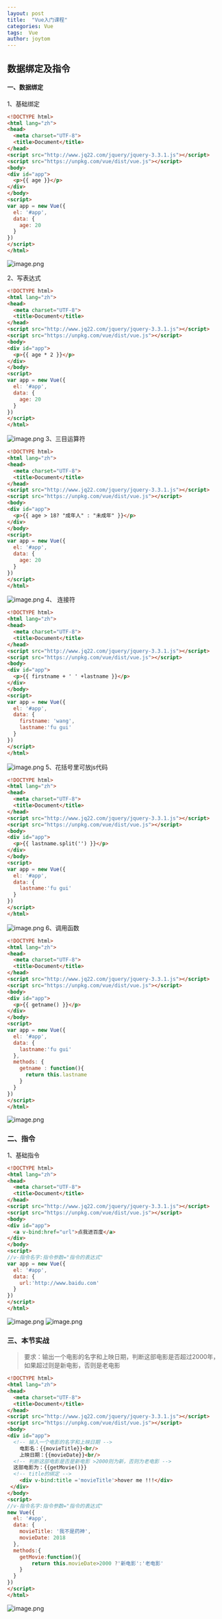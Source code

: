 ```yaml
---
layout: post
title:  "Vue入门课程"
categories: Vue
tags:  Vue
author: joytom
---
```


##   数据绑定及指令

#### 一、数据绑定

1、基础绑定

```html
<!DOCTYPE html>
<html lang="zh">
<head>
  <meta charset="UTF-8">
  <title>Document</title>
</head>
<script src="http://www.jq22.com/jquery/jquery-3.3.1.js"></script>
<script src="https://unpkg.com/vue/dist/vue.js"></script>
<body>
<div id="app">
  <p>{{ age }}</p>
</div>
</body>
<script>
var app = new Vue({
  el: '#app',
  data: {
    age: 20
  }
})
</script>
</html>
```
![image.png](https://upload-images.jianshu.io/upload_images/13570975-f4ec34c4af31a04a.png?imageMogr2/auto-orient/strip%7CimageView2/2/w/1240)

2、写表达式

```html
<!DOCTYPE html>
<html lang="zh">
<head>
  <meta charset="UTF-8">
  <title>Document</title>
</head>
<script src="http://www.jq22.com/jquery/jquery-3.3.1.js"></script>
<script src="https://unpkg.com/vue/dist/vue.js"></script>
<body>
<div id="app">
  <p>{{ age * 2 }}</p>
</div>
</body>
<script>
var app = new Vue({
  el: '#app',
  data: {
    age: 20
  }
})
</script>
</html>
```
![image.png](https://upload-images.jianshu.io/upload_images/13570975-008fa1a6bdbf5bac.png?imageMogr2/auto-orient/strip%7CimageView2/2/w/1240)
3、三目运算符
```html
<!DOCTYPE html>
<html lang="zh">
<head>
  <meta charset="UTF-8">
  <title>Document</title>
</head>
<script src="http://www.jq22.com/jquery/jquery-3.3.1.js"></script>
<script src="https://unpkg.com/vue/dist/vue.js"></script>
<body>
<div id="app">
  <p>{{ age > 18? "成年人" : "未成年" }}</p>
</div>
</body>
<script>
var app = new Vue({
  el: '#app',
  data: {
    age: 20
  }
})
</script>
</html>
```
![image.png](https://upload-images.jianshu.io/upload_images/13570975-b9d97049e4b9edfc.png?imageMogr2/auto-orient/strip%7CimageView2/2/w/1240)
4、 连接符
```html
<!DOCTYPE html>
<html lang="zh">
<head>
  <meta charset="UTF-8">
  <title>Document</title>
</head>
<script src="http://www.jq22.com/jquery/jquery-3.3.1.js"></script>
<script src="https://unpkg.com/vue/dist/vue.js"></script>
<body>
<div id="app">
  <p>{{ firstname + ' ' +lastname }}</p>
</div>
</body>
<script>
var app = new Vue({
  el: '#app',
  data: {
    firstname: 'wang',
    lastname:'fu gui'
  }
})
</script>
</html>
```
![image.png](https://upload-images.jianshu.io/upload_images/13570975-9963cc0512ab977a.png?imageMogr2/auto-orient/strip%7CimageView2/2/w/1240)
5、花括号里可放js代码
```html
<!DOCTYPE html>
<html lang="zh">
<head>
  <meta charset="UTF-8">
  <title>Document</title>
</head>
<script src="http://www.jq22.com/jquery/jquery-3.3.1.js"></script>
<script src="https://unpkg.com/vue/dist/vue.js"></script>
<body>
<div id="app">
  <p>{{ lastname.split('') }}</p>
</div>
</body>
<script>
var app = new Vue({
  el: '#app',
  data: {
    lastname:'fu gui'
  }
})
</script>
</html>
```
![image.png](https://upload-images.jianshu.io/upload_images/13570975-31bf3ad275c7ae9e.png?imageMogr2/auto-orient/strip%7CimageView2/2/w/1240)
6、调用函数
```html
<!DOCTYPE html>
<html lang="zh">
<head>
  <meta charset="UTF-8">
  <title>Document</title>
</head>
<script src="http://www.jq22.com/jquery/jquery-3.3.1.js"></script>
<script src="https://unpkg.com/vue/dist/vue.js"></script>
<body>
<div id="app">
  <p>{{ getname() }}</p>
</div>
</body>
<script>
var app = new Vue({
  el: '#app',
  data: {
    lastname:'fu gui'
  },
  methods: {
    getname : function(){
      return this.lastname
    }
  }
})
</script>
</html>
```
![image.png](https://upload-images.jianshu.io/upload_images/13570975-6c0a31af2b89223d.png?imageMogr2/auto-orient/strip%7CimageView2/2/w/1240)
### 二、指令
1、基础指令
```html
<!DOCTYPE html>
<html lang="zh">
<head>
  <meta charset="UTF-8">
  <title>Document</title>
</head>
<script src="http://www.jq22.com/jquery/jquery-3.3.1.js"></script>
<script src="https://unpkg.com/vue/dist/vue.js"></script>
<body>
<div id="app">
  <a v-bind:href="url">点我进百度</a>
</div>
</body>
<script>
//v-指令名字:指令参数="指令的表达式"
var app = new Vue({
  el: '#app',
  data: {
    url:'http://www.baidu.com'
  }
})
</script>
</html>
```
![image.png](https://upload-images.jianshu.io/upload_images/13570975-cdcc467bd1268e7a.png?imageMogr2/auto-orient/strip%7CimageView2/2/w/1240)
![image.png](https://upload-images.jianshu.io/upload_images/13570975-6a36586e418b1d2d.png?imageMogr2/auto-orient/strip%7CimageView2/2/w/1240)
### 三、本节实战
>要求：输出一个电影的名字和上映日期，判断这部电影是否超过2000年，如果超过则是新电影，否则是老电影

```html
<!DOCTYPE html>
<html lang="zh">
<head>
  <meta charset="UTF-8">
  <title>Document</title>
</head>
<script src="http://www.jq22.com/jquery/jquery-3.3.1.js"></script>
<script src="https://unpkg.com/vue/dist/vue.js"></script>
<body>
<div id="app">
  <!-- 输入一个电影的名字和上映日期 -->
	电影名：{{movieTitle}}<br/>
	上映日期：{{movieDate}}<br/>
  <!-- 判断这部电影是否是新电影 >2000则为新，否则为老电影 -->
  这部电影为：{{getMovie()}}
  <!-- title的绑定 -->
  	<div v-bind:title ='movieTitle'>hover me !!!</div>
 </div>
</body>
<script>
//v-指令名字:指令参数="指令的表达式"
new Vue({
  el: '#app',
  data: {
    movieTitle: '我不是药神',
    movieDate: 2018
  },
  methods:{
  	getMovie:function(){
  		return this.movieDate>2000 ?'新电影':'老电影'
  	}
  }
})
</script>
</html>
```
![image.png](https://upload-images.jianshu.io/upload_images/13570975-ed60477d65dd9a53.png?imageMogr2/auto-orient/strip%7CimageView2/2/w/1240)

